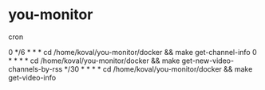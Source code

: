 # you-monitor


cron


0 */6 * * * cd /home/koval/you-monitor/docker && make get-channel-info
0 * * * * cd /home/koval/you-monitor/docker && make get-new-video-channels-by-rss
*/30 * * * * cd /home/koval/you-monitor/docker && make get-video-info


